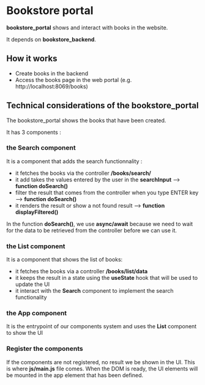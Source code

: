 # Bookstore portal

**bookstore_portal** shows and interact with books in the website.

It depends on **bookstore_backend**.

## How it works

- Create books in the backend
- Access the books page in the web portal (e.g. http://localhost:8069/books)

## Technical considerations of the bookstore_portal 

The bookstore_portal shows the books that have been created. 

It has 3 components :

### the Search component

It is a component that adds the search functionnality :
- it fetches the books via the controller **/books/search/**
- it add takes the values entered by the user in the **searchInput** --> **function doSearch()**
- filter the result that comes from the controller when you type ENTER key --> **function doSearch()**
- it renders the result or show a not found result --> **function displayFiltered()**

In the function **doSearch()**, we use **async/await** because we need to wait for the data to be retrieved from the controller before we can use it.

### the List component

It is a component that shows the list of books:
- it fetches the books via a controller **/books/list/data**
- it keeps the result in a state using the **useState** hook that will be used to update the UI
- it interact with the **Search** component to implement the search  functionality

### the App component

It is the entrypoint of our components system and uses the **List** component to show the UI

### Register the components

If the components are not registered, no result we be shown in the UI. This is where **js/main.js** file comes.
When the DOM is ready, the UI elements will be mounted in the app element that has been defined.
